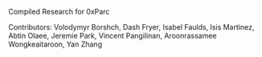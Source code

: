 Compiled Research for 0xParc

Contributors: Volodymyr Borshch, Dash Fryer, Isabel Faulds, Isis Martinez, Abtin Olaee, Jeremie Park, Vincent Pangilinan, Aroonrassamee Wongkeaitaroon, Yan Zhang
